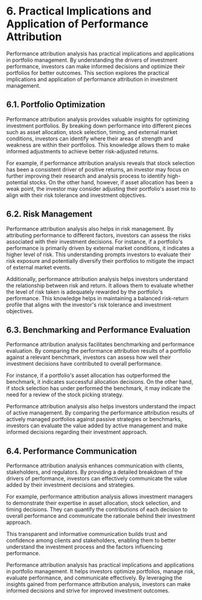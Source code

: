# 6. Practical Implications and Application of Performance Attribution

Performance attribution analysis has practical implications and applications in portfolio management. By understanding the drivers of investment performance, investors can make informed decisions and optimize their portfolios for better outcomes. This section explores the practical implications and application of performance attribution in investment management.

## 6.1. Portfolio Optimization

Performance attribution analysis provides valuable insights for optimizing investment portfolios. By breaking down performance into different pieces such as asset allocation, stock selection, timing, and external market conditions, investors can identify where their areas of strength and weakness are within their portfolios. This knowledge allows them to make informed adjustments to achieve better risk-adjusted returns.

For example, if performance attribution analysis reveals that stock selection has been a consistent driver of positive returns, an investor may focus on further improving their research and analysis process to identify high-potential stocks. On the other hand, however, if asset allocation has been a weak point, the investor may consider adjusting their portfolio's asset mix to align with their risk tolerance and investment objectives.

## 6.2. Risk Management

Performance attribution analysis also helps in risk management. By attributing performance to different factors, investors can assess the risks associated with their investment decisions. For instance, if a portfolio's performance is primarily driven by external market conditions, it indicates a higher level of risk. This understanding prompts investors to evaluate their risk exposure and potentially diversify their portfolios to mitigate the impact of external market events.

Additionally, performance attribution analysis helps investors understand the relationship between risk and return. It allows them to evaluate whether the level of risk taken is adequately rewarded by the portfolio's performance. This knowledge helps in maintaining a balanced risk-return profile that aligns with the investor's risk tolerance and investment objectives.

## 6.3. Benchmarking and Performance Evaluation

Performance attribution analysis facilitates benchmarking and performance evaluation. By comparing the performance attribution results of a portfolio against a relevant benchmark, investors can assess how well their investment decisions have contributed to overall performance.

For instance, if a portfolio's asset allocation has outperformed the benchmark, it indicates successful allocation decisions. On the other hand, if stock selection has under performed the benchmark, it may indicate the need for a review of the stock picking strategy.

Performance attribution analysis also helps investors understand the impact of active management. By comparing the performance attribution results of actively managed portfolios against passive strategies or benchmarks, investors can evaluate the value added by active management and make informed decisions regarding their investment approach.

## 6.4. Performance Communication

Performance attribution analysis enhances communication with clients, stakeholders, and regulators. By providing a detailed breakdown of the drivers of performance, investors can effectively communicate the value added by their investment decisions and strategies.

For example, performance attribution analysis allows investment managers to demonstrate their expertise in asset allocation, stock selection, and timing decisions. They can quantify the contributions of each decision to overall performance and communicate the rationale behind their investment approach.

This transparent and informative communication builds trust and confidence among clients and stakeholders, enabling them to better understand the investment process and the factors influencing performance.

Performance attribution analysis has practical implications and applications in portfolio management. It helps investors optimize portfolios, manage risk, evaluate performance, and communicate effectively. By leveraging the insights gained from performance attribution analysis, investors can make informed decisions and strive for improved investment outcomes.